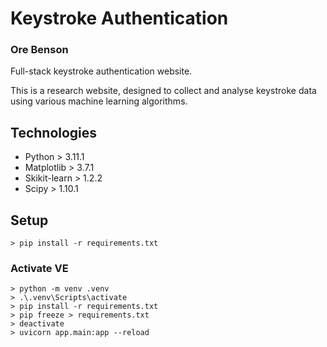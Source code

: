 # Keystroke Authentication
### Ore Benson

Full-stack keystroke authentication website.

This is a research website, designed to collect and analyse keystroke data using various machine learning algorithms.

## Technologies
* Python > 3.11.1
* Matplotlib > 3.7.1
* Skikit-learn > 1.2.2
* Scipy > 1.10.1

## Setup
```
> pip install -r requirements.txt
```
### Activate VE
```
> python -m venv .venv
> .\.venv\Scripts\activate
> pip install -r requirements.txt
> pip freeze > requirements.txt
> deactivate
> uvicorn app.main:app --reload
```
